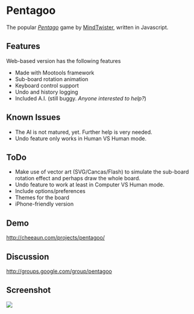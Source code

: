 Pentagoo
===

The popular *[Pentago](http://en.wikipedia.org/wiki/Pentago)* game by [MindTwister](http://www.mindtwisterusa.com/), written in Javascript.

Features
---

Web-based version has the following features

  * Made with Mootools framework
  * Sub-board rotation animation
  * Keyboard control support
  * Undo and history logging
  * Included A.I. (still buggy. *Anyone interested to help?*)

Known Issues
---

  * The AI is not matured, yet. Further help is very needed.
  * Undo feature only works in Human VS Human mode.

ToDo
---

  * Make use of vector art (SVG/Cancas/Flash) to simulate the sub-board rotation effect and perhaps draw the whole board.
  * Undo feature to work at least in Computer VS Human mode.
  * Include options/preferences
  * Themes for the board
  * iPhone-friendly version

Demo
---

<http://cheeaun.com/projects/pentagoo/>

Discussion
---

<http://groups.google.com/group/pentagoo>

Screenshot
---

![](http://pentagoo.googlecode.com/svn/trunk/site/images/pentagoo-board.png)
